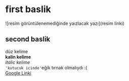 # first baslik

![resim görüntülenemediğinde yaızlacak yazı](resim linki)

## second baslik

düz kelime <br>
**kalin kelime** <br>
*italic kelime* <br>
` 'kutucuk icinde' `eğik tırnak olmalıydı :( <br>
[Google Linki](https://google.com)
